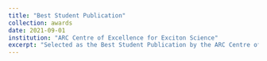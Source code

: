 ```yaml
---
title: "Best Student Publication"
collection: awards
date: 2021-09-01
institution: "ARC Centre of Excellence for Exciton Science"
excerpt: "Selected as the Best Student Publication by the ARC Centre of Excellence."
---
```

